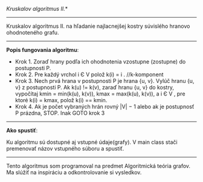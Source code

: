 *Kruskalov algoritmus II.**
_____________________________________

Kruskalov algoritmus II. na hľadanie najlacnejšej kostry súvislého hranovo ohodnoteného grafu.

________________________________________
**Popis fungovania algoritmu**:
- Krok 1. Zoraď hrany podľa ich ohodnotenia vzostupne (zostupne) do postupnosti P.
- Krok 2. Pre každý vrchol i Є V polož k(i) = i . //k-komponent
- Krok 3. Nech prvá hrana v postupnosti P je hrana {u, v}. Vylúč hranu {u, v} z postupnosti P. Ak
k(u) != k(v), zaraď hranu {u, v} do kostry, vypočítaj kmin = min(k(u), k(v)), kmax = max(k(u),
k(v)), a i Є V , pre ktoré k(i) = kmax, polož k(i) == kmin.
- Krok 4. Ak je počet vybraných hrán rovný |V| − 1 alebo ak je postupnosť P prázdna, STOP.
Inak GOTO krok 3
________________________________________
**Ako spustiť**:

Ku algoritmu sú dostupné aj vstupné údaje(grafy). V main class stači premenovať názov vstupného súboru a spustiť.

________________________________________
Tento algoritmus som programoval na predmet Algoritmická teória grafov.
Ma slúžiť na inspiráciu a odkontrolovanie si vysledkov.
